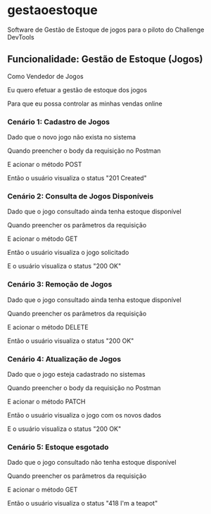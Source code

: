 # gestaoestoque
Software de Gestão de Estoque de jogos para o piloto do Challenge DevTools

## Funcionalidade: Gestão de Estoque (Jogos)

Como Vendedor de Jogos

Eu quero efetuar a gestão de estoque dos jogos

Para que eu possa controlar as minhas vendas online


### Cenário 1: Cadastro de Jogos

Dado que o novo jogo não exista no sistema

Quando preencher o body da requisição no Postman

E acionar o método POST

Então o usuário visualiza o status "201 Created"

### Cenário 2: Consulta de Jogos Disponíveis

Dado que o jogo consultado ainda tenha estoque disponível

Quando preencher os parâmetros da requisição

E acionar o método GET

Então o usuário visualiza o jogo solicitado

E o usuário visualiza o status "200 OK"

### Cenário 3: Remoção de Jogos

Dado que o jogo consultado ainda tenha estoque disponível

Quando preencher os parâmetros da requisição

E acionar o método DELETE

Então o usuário visualiza o status "200 OK"

### Cenário 4: Atualização de Jogos

Dado que o jogo esteja cadastrado no sistemas

Quando preencher o body da requisição no Postman

E acionar o método PATCH

Então o usuário visualiza o jogo com os novos dados

E o usuário visualiza o status "200 OK"

### Cenário 5: Estoque esgotado

Dado que o jogo consultado não tenha estoque disponível

Quando preencher os parâmetros da requisição

E acionar o método GET

Então o usuário visualiza o status "418 I'm a teapot"

